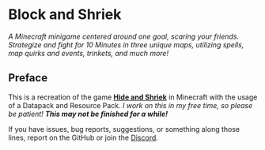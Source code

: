 # Block and Shriek
_A Minecraft minigame centered around one goal, scaring your friends. Strategize and fight for 10 Minutes in three unique maps, utilizing spells, map quirks and events, trinkets, and much more!_

## Preface
This is a recreation of the game **[Hide and Shriek](https://store.steampowered.com/app/480430/Hide_and_Shriek/)** in Minecraft with the usage of a Datapack and Resource Pack. _I work on this in my free time, so please be patient! **This may not be finished for a while!**_ 

If you have issues, bug reports, suggestions, or something along those lines, report on the GitHub or join the [Discord](https://discord.gg/77jXr2gQ4t).

